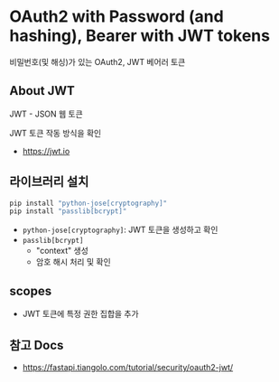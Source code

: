 # OAuth2 with Password (and hashing), Bearer with JWT tokens

비밀번호(및 해싱)가 있는 OAuth2, JWT 베어러 토큰


## About JWT

JWT - JSON 웹 토큰

JWT 토큰 작동 방식을 확인
- https://jwt.io


## 라이브러리 설치

```bash
pip install "python-jose[cryptography]"
pip install "passlib[bcrypt]"
```
- `python-jose[cryptography]`: JWT 토큰을 생성하고 확인
- `passlib[bcrypt]`
    - "context" 생성
    - 암호 해시 처리 및 확인


## scopes

- JWT 토큰에 특정 권한 집합을 추가


## 참고 Docs

- https://fastapi.tiangolo.com/tutorial/security/oauth2-jwt/